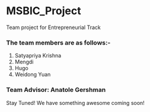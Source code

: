 # MSBIC_Project
Team project for Entrepreneurial Track

### The team members are as follows:-
1. Satyapriya Krishna
2. Mengdi 
3. Hugo 
4. Weidong Yuan

### Team Advisor: Anatole Gershman 
Stay Tuned! We have something awesome coming soon!
